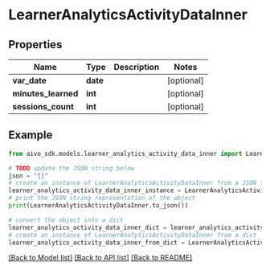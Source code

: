 # LearnerAnalyticsActivityDataInner


## Properties

Name | Type | Description | Notes
------------ | ------------- | ------------- | -------------
**var_date** | **date** |  | [optional] 
**minutes_learned** | **int** |  | [optional] 
**sessions_count** | **int** |  | [optional] 

## Example

```python
from aivo_sdk.models.learner_analytics_activity_data_inner import LearnerAnalyticsActivityDataInner

# TODO update the JSON string below
json = "{}"
# create an instance of LearnerAnalyticsActivityDataInner from a JSON string
learner_analytics_activity_data_inner_instance = LearnerAnalyticsActivityDataInner.from_json(json)
# print the JSON string representation of the object
print(LearnerAnalyticsActivityDataInner.to_json())

# convert the object into a dict
learner_analytics_activity_data_inner_dict = learner_analytics_activity_data_inner_instance.to_dict()
# create an instance of LearnerAnalyticsActivityDataInner from a dict
learner_analytics_activity_data_inner_from_dict = LearnerAnalyticsActivityDataInner.from_dict(learner_analytics_activity_data_inner_dict)
```
[[Back to Model list]](../README.md#documentation-for-models) [[Back to API list]](../README.md#documentation-for-api-endpoints) [[Back to README]](../README.md)



